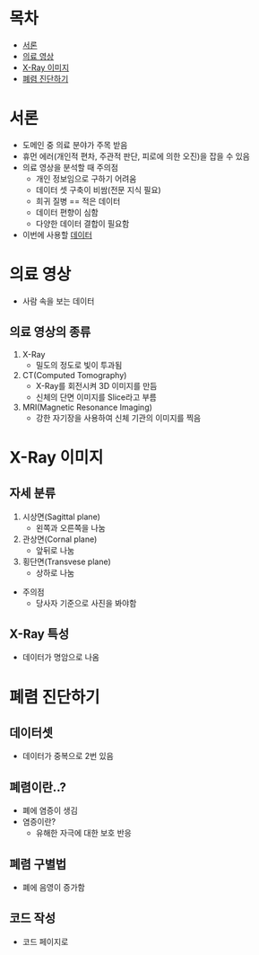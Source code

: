 # 목차
- [서론](#서론)
- [의료 영상](#의료-영상)
- [X-Ray 이미지](#X-Ray-이미지)
- [폐렴 진단하기](#폐렴-진단하기)
# 서론
- 도메인 중 의료 분야가 주목 받음
- 휴먼 에러(개인적 편차, 주관적 판단, 피로에 의한 오진)을 잡을 수 있음
- 의료 영상을 분석할 때 주의점
    - 개인 정보임으로 구하기 어려움
    - 데이터 셋 구축이 비쌈(전문 지식 필요)
    - 희귀 질병 == 적은 데이터
    - 데이터 편향이 심함
    - 다양한 데이터 결합이 필요함
- 이번에 사용할 [데이터](https://www.kaggle.com/paultimothymooney/chest-xray-pneumonia)
# 의료 영상
- 사람 속을 보는 데이터
## 의료 영상의 종류
1. X-Ray
    - 밀도의 정도로 빛이 투과됨
2. CT(Computed Tomography)
    - X-Ray를 회전시켜 3D 이미지를 만듬
    - 신체의 단면 이미지를 Slice라고 부름
3. MRI(Magnetic Resonance Imaging)
    - 강한 자기장을 사용하여 신체 기관의 이미지를 찍음
# X-Ray 이미지
## 자세 분류
1. 시상면(Sagittal plane)
    - 왼쪽과 오른쪽을 나눔
2. 관상면(Cornal plane)
    - 앞뒤로 나눔
3. 횡단면(Transvese plane)
    - 상하로 나눔
- 주의점
    - 당사자 기준으로 사진을 봐야함
## X-Ray 특성
- 데이터가 명암으로 나옴

# 폐렴 진단하기
## 데이터셋
- 데이터가 중복으로 2번 있음
##  폐렴이란..?
- 폐에 염증이 생김
- 염증이란?
    - 유해한 자극에 대한 보호 반응
## 폐렴 구별법
- 폐에 음영이 증가함
## 코드 작성
- 코드 페이지로